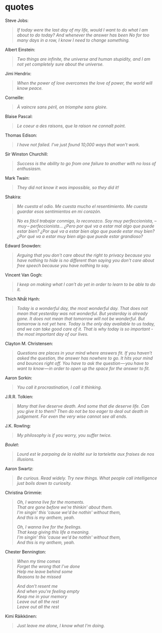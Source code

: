 # quotes

Steve Jobs:
> *If today were the last day of my life, would I want to do what I am about to do today? And whenever the answer has been No for too many days in a row, I know I need to change something.*

Albert Einstein:
> *Two things are infinite, the universe and human stupidity, and I am not yet completely sure about the universe.*

Jimi Hendrix:
> *When the power of love overcomes the love of power, the world will know peace.*

Corneille:
> *À vaincre sans péril, on triomphe sans gloire.*

Blaise Pascal:
> *Le coeur a des raisons, que la raison ne connaît point.*

Thomas Edison:
> *I have not failed. I've just found 10,000 ways that won't work.*

Sir Winston Churchill:
> *Success is the ability to go from one failure to another with no loss of enthusiasm.*

Mark Twain:
> *They did not know it was impossible, so they did it!*

Shakira:
> *Me cuesta el odio. Me cuesta mucho el resentimiento. Me cuesta guardar esos sentimientos en mi corazón.*

<!-- -->
> *No es fácil trabajar conmigo, lo reconozco. Soy muy perfeccionista, – muy – perfeccionista... ¿Pero por qué va a estar mal algo que puede estar bien? ¿Por qué va a estar bien algo que puede estar muy bien? ¿Por qué va a estar muy bien algo que puede estar grandioso?*

Edward Snowden:
> *Arguing that you don't care about the right to privacy because you have nothing to hide is no different than saying you don't care about free speech because you have nothing to say.*

Vincent Van Gogh:
> *I keep on making what I can’t do yet in order to learn to be able to do it.*

Thích Nhất Hạnh:
> *Today is a wonderful day, the most wonderful day. That does not mean that yesterday was not wonderful. But yesterday is already gone. It does not mean that tomorrow will not be wonderful. But tomorrow is not yet here. Today is the only day available to us today, and we can take good care of it. That is why today is so important - the most important day of our lives.*

Clayton M. Christensen:
> *Questions are places in your mind where answers fit. If you haven’t asked the question, the answer has nowhere to go. It hits your mind and bounces right off. You have to ask the question — you have to want to know — in order to open up the space for the answer to fit.*

Aaron Sorkin:
> *You call it procrastination, I call it thinking.*

J.R.R. Tolkien:
> *Many that live deserve death. And some that die deserve life. Can you give it to them? Then do not be too eager to deal out death in judgement. For even the very wise cannot see all ends.*

J.K. Rowling:
> *My philosophy is if you worry, you suffer twice.*

_Boulet_:
> *Lourd est le parpaing de la réalité sur la tartelette aux fraises de nos illusions.*

Aaron Swartz:
> *Be curious. Read widely. Try new things. What people call intelligence just boils down to curiosity.*

Christina Grimmie:
> *Oh, I wanna live for the moments.*  
> *That are gone before we're thinkin' about them.*  
> *I'm singin' this 'cause we'd be nothin' without them,*  
> *And this is my anthem, yeah.*  
>
> *Oh, I wanna live for the feelings.*  
> *That keep giving this life a meaning.*  
> *I'm singin' this 'cause we'd be nothin' without them,*  
> *And this is my anthem, yeah.*  

Chester Bennington:
> *When my time comes*  
> *Forget the wrong that I've done*  
> *Help me leave behind some*  
> *Reasons to be missed*  
>
> *And don't resent me*  
> *And when you're feeling empty*  
> *Keep me in your memory*  
> *Leave out all the rest*  
> *Leave out all the rest*  

Kimi Räikkönen:
> *Just leave me alone, I know what I'm doing.*
